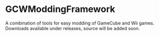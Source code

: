 # GCWModdingFramework
A combination of tools for easy modding of GameCube and Wii games.  
Downloads available under releases, source will be added soon.
